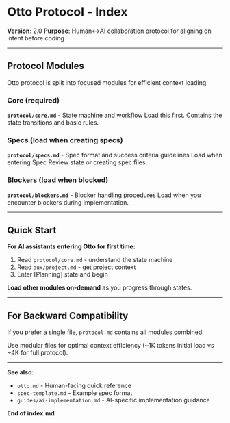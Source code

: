 # Otto Protocol - Index

**Version**: 2.0
**Purpose**: Human↔AI collaboration protocol for aligning on intent before coding

---

## Protocol Modules

Otto protocol is split into focused modules for efficient context loading:

### Core (required)
**`protocol/core.md`** - State machine and workflow
Load this first. Contains the state transitions and basic rules.

### Specs (load when creating specs)
**`protocol/specs.md`** - Spec format and success criteria guidelines
Load when entering Spec Review state or creating spec files.

### Blockers (load when blocked)
**`protocol/blockers.md`** - Blocker handling procedures
Load when you encounter blockers during implementation.

---

## Quick Start

**For AI assistants entering Otto for first time:**

1. Read `protocol/core.md` - understand the state machine
2. Read `aux/project.md` - get project context
3. Enter [Planning] state and begin

**Load other modules on-demand** as you progress through states.

---

## For Backward Compatibility

If you prefer a single file, `protocol.md` contains all modules combined.

Use modular files for optimal context efficiency (~1K tokens initial load vs ~4K for full protocol).

---

**See also**:
- `otto.md` - Human-facing quick reference
- `spec-template.md` - Example spec format
- `guides/ai-implementation.md` - AI-specific implementation guidance

**End of index.md**
